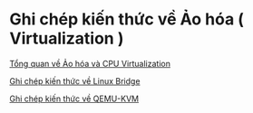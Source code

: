 # Ghi chép kiến thức về Ảo hóa ( Virtualization )

[Tổng quan về Ảo hóa và CPU Virtualization ](Virtualization%26Hypervisor/Virtualization%26Hypervisor-CPUVirtualization.md)

[Ghi chép kiến thức về Linux Bridge ](LinuxBridge/Linux-Bridge.md)

[Ghi chép kiến thức về QEMU-KVM ](QEMU&KVM/KVM%26QEMU.md)

